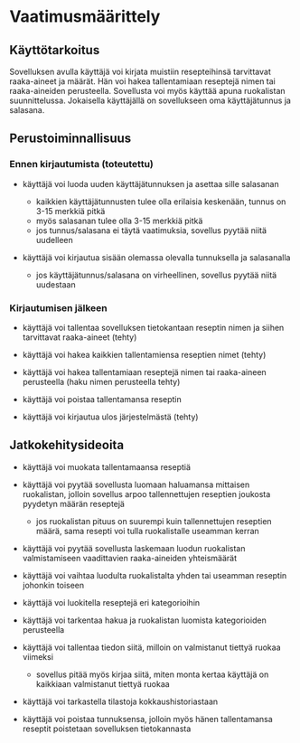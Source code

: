 # Vaatimusmäärittely

## Käyttötarkoitus

Sovelluksen avulla käyttäjä voi kirjata muistiin resepteihinsä tarvittavat raaka-aineet ja määrät.
Hän voi hakea tallentamiaan reseptejä nimen tai raaka-aineiden perusteella. Sovellusta voi myös käyttää apuna ruokalistan suunnittelussa.
Jokaisella käyttäjällä on sovellukseen oma käyttäjätunnus ja salasana.

## Perustoiminnallisuus

### Ennen kirjautumista (toteutettu)

- käyttäjä voi luoda uuden käyttäjätunnuksen ja asettaa sille salasanan
  - kaikkien käyttäjätunnusten tulee olla erilaisia keskenään, tunnus on 3-15 merkkiä pitkä
  - myös salasanan tulee olla 3-15 merkkiä pitkä
  - jos tunnus/salasana ei täytä vaatimuksia, sovellus pyytää niitä uudelleen

- käyttäjä voi kirjautua sisään olemassa olevalla tunnuksella ja salasanalla
  - jos käyttäjätunnus/salasana on virheellinen, sovellus pyytää niitä uudestaan

### Kirjautumisen jälkeen

- käyttäjä voi tallentaa sovelluksen tietokantaan reseptin nimen ja siihen tarvittavat raaka-aineet (tehty)

- käyttäjä voi hakea kaikkien tallentamiensa reseptien nimet (tehty)

- käyttäjä voi hakea tallentamiaan reseptejä nimen tai raaka-aineen perusteella (haku nimen perusteella tehty)

- käyttäjä voi poistaa tallentamansa reseptin

- käyttäjä voi kirjautua ulos järjestelmästä (tehty)

## Jatkokehitysideoita

- käyttäjä voi muokata tallentamaansa reseptiä

- käyttäjä voi pyytää sovellusta luomaan haluamansa mittaisen ruokalistan, jolloin sovellus arpoo tallennettujen reseptien joukosta pyydetyn määrän reseptejä
  - jos ruokalistan pituus on suurempi kuin tallennettujen reseptien määrä, sama resepti voi tulla ruokalistalle useamman kerran

- käyttäjä voi pyytää sovellusta laskemaan luodun ruokalistan valmistamiseen vaadittavien raaka-aineiden yhteismäärät

- käyttäjä voi vaihtaa luodulta ruokalistalta yhden tai useamman reseptin johonkin toiseen

- käyttäjä voi luokitella reseptejä eri kategorioihin

- käyttäjä voi tarkentaa hakua ja ruokalistan luomista kategorioiden perusteella

- käyttäjä voi tallentaa tiedon siitä, milloin on valmistanut tiettyä ruokaa viimeksi
  - sovellus pitää myös kirjaa siitä, miten monta kertaa käyttäjä on kaikkiaan valmistanut tiettyä ruokaa

- käyttäjä voi tarkastella tilastoja kokkaushistoriastaan

- käyttäjä voi poistaa tunnuksensa, jolloin myös hänen tallentamansa reseptit poistetaan sovelluksen tietokannasta
